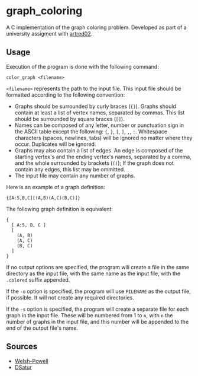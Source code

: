 # graph_coloring
A C implementation of the graph coloring problem. 
Developed as part of a university assigment with 
[artred02](https://github.com/artred02).

## Usage
Execution of the program is done with the following command:
``` shell
color_graph <filename>
```

`<filename>` represents the path to the input file. This input file should be
formatted according to the following convention:
- Graphs should be surrounded by curly braces (`{}`). Graphs should contain at
  least a list of vertex names, separated by commas. This list should be
  surrounded by square braces (`[]`).
- Names can be composed of any letter, number or punctuation sign in the ASCII
  table except the following: `{`, `}`, `[`, `]`, `,`, `:`. Whitespace 
  characters (spaces, newlines, tabs) will be ignored no matter where they 
  occur. Duplicates will be ignored.
- Graphs may also contain a list of edges. An edge is composed of the starting
  vertex's and the ending vertex's names, separated by a comma, and the whole
  surrounded by brackets (`()`); If the graph does not contain any edges, this
  list may be ommitted.
- The input file may contain any number of graphs.

Here is an example of a graph definition:

``` text
{[A:5,B,C][(A,B)(A,C)(B,C)]}
```

The following graph definition is equivalent:

``` text
{
  [ A:5, B, C ]
  [ 
    (A, B)
    (A, C)
    (B, C)
  ]
}
```

If no output options are specified, the program will create a file in the same 
directory as the input file, with the same name as the input file, with the 
`.colored` suffix appended.

If the `-o` option is specified, the program will use `FILENAME` as the output
file, if possible. It will not create any required directories.

If the `-s` option is specified, the program will create a separate file for
each graph in the input file. These will be numbered from 1 to `n`, with `n` the
number of graphs in the input file, and this number will be appended to the end
of the output file's name.

## Sources

- [Welsh-Powell](http://mrsleblancsmath.pbworks.com/w/file/fetch/46119304/vertex%20coloring%20algorithm.pdf)
- [DSatur](https://en.wikipedia.com/wiki/DSatur)
